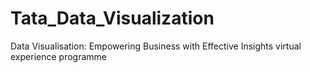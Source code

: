 # Tata_Data_Visualization
Data Visualisation: Empowering Business with Effective Insights virtual experience programme
